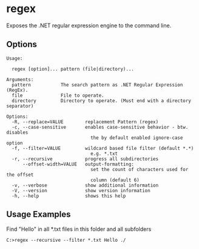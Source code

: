 # regex
Exposes the .NET regular expression engine to the command line.

## Options

```
Usage:

  regex [option]... pattern (file|directory)...

Arguments:
  pattern           The search pattern as .NET Regular Expression (RegEx).
  file              File to operate.
  directory         Directory to operate. (Must end with a directory separator)

Options:
  -R, --replace=VALUE        replacement Pattern (regex)
  -c, --case-sensitive       enables case-sensitive behavior - btw. disables
                               the by default enabled ignore-case option
  -f, --filter=VALUE         wildcard based file filter (default *.*)
                               e.g. *.txt
  -r, --recursive            progress all subdirectories
      --offset-width=VALUE   output-formatting:
                               set the count of characters used for the offset
                               column (default 6)
  -v, --verbose              show additional information
  -V, --version              show version information
  -h, --help                 shows this help
```

## Usage Examples

Find "Hello" in all *.txt files in this folder and all subfolders
```
C:>regex --recursive --filter *.txt Hello ./
```



